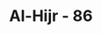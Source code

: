 ---
title: "Al-Hijr - 86"
no: 86
arabic_no: ٨٦
ayah: اِنَّ رَبَّكَ هُوَ الْخَلّٰقُ الْعَلِيْمُ 
translation: "Sungguh, Tuhanmu, Dialah Yang Maha Pencipta, Maha Mengetahui."
tafsir: "Selanjutnya Allah menegaskan bahwa Dia adalah Tuhan Yang Maha Esa, Maha Pencipta, dan Maha Mengetahui segala sesuatu, baik yang tampak atau yang tidak, yang nyata dan yang disembunyikan dan Dia Maha Mengetahui segala isi hati."
---